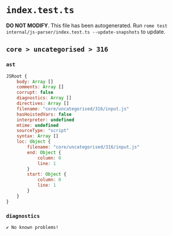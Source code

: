 # `index.test.ts`

**DO NOT MODIFY**. This file has been autogenerated. Run `rome test internal/js-parser/index.test.ts --update-snapshots` to update.

## `core > uncategorised > 316`

### `ast`

```javascript
JSRoot {
	body: Array []
	comments: Array []
	corrupt: false
	diagnostics: Array []
	directives: Array []
	filename: "core/uncategorised/316/input.js"
	hasHoistedVars: false
	interpreter: undefined
	mtime: undefined
	sourceType: "script"
	syntax: Array []
	loc: Object {
		filename: "core/uncategorised/316/input.js"
		end: Object {
			column: 0
			line: 1
		}
		start: Object {
			column: 0
			line: 1
		}
	}
}
```

### `diagnostics`

```
✔ No known problems!

```
